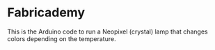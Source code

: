 # Fabricademy
This is the Arduino code to run a Neopixel (crystal) lamp that changes colors depending on the temperature.
